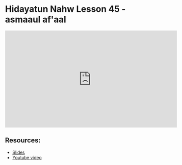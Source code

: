 # Hidayatun Nahw Lesson 45 - asmaaul af'aal

<iframe width="560" height="315" src="https://www.youtube-nocookie.com/embed/H8Ai-Radars&t=0s?start=0" frameborder="0" allow="accelerometer; autoplay; encrypted-media; gyroscope; picture-in-picture" allowfullscreen="allowfullscreen"></iframe><BR>



## Resources:
- [Slides](https://github.com/arshare/resources_balagha_pdfs)
- [Youtube video](https://www.youtube.com/watch?v=H8Ai-Radars&list=PLzn0qdi6JpdtdAyaM2yvvY1Yk9i4EpLHD&index=107&t=0s)

